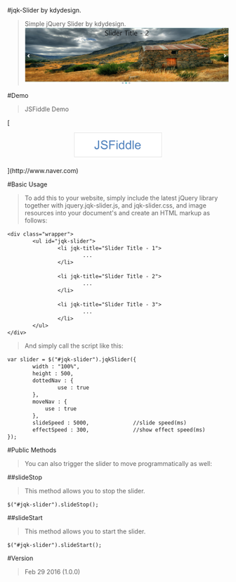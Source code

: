 #jqk-Slider by kdydesign.
> Simple jQuery Slider by kdydesign.
![Alt Text](https://github.com/kdydesign/jqk-slider/blob/master/src/img/git-demo.png)

#Demo
> JSFiddle Demo

[<div style="text-align:center">
<img src="https://raw.githubusercontent.com/kdydesign/jqk-slider/master/src/img/fiddle_icon.png" style="width:whatever;height:whatever;" width="200">
</div>](http://www.naver.com)

#Basic Usage
>To add this to your website, simply include the latest jQuery library together with jquery.jqk-slider.js, and jqk-slider.css, and image resources into your document's <head> and create an HTML markup as follows:

```
<div class="wrapper">
        <ul id="jqk-slider">
                <li jqk-title="Slider Title - 1">
                        ...
                </li>

                <li jqk-title="Slider Title - 2">
                        ...
                </li>

                <li jqk-title="Slider Title - 3">
                        ...
                </li>
        </ul>
</div>
```

> And simply call the script like this:

```
var slider = $("#jqk-slider").jqkSlider({
        width : "100%",
        height : 500,
        dottedNav : {
                use : true
        },
        moveNav : {
	        use : true
	    },
        slideSpeed : 5000,              //slide speed(ms)
        effectSpeed : 300,              //show effect speed(ms)
});
```

#Public Methods
>You can also trigger the slider to move programmatically as well:

##slideStop
>This method allows you to stop the slider.

```
$("#jqk-slider").slideStop();
```

##slideStart
>This method allows you to start the slider.

```
$("#jqk-slider").slideStart();
```

#Version
>Feb 29 2016 (1.0.0)



